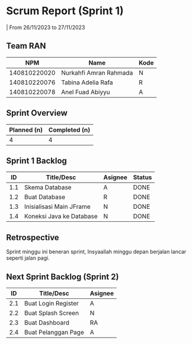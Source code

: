 # Scrum Report (Sprint 1)
| From 26/11/2023 to 27/11/2023

## Team RAN
| NPM           | Name        | Kode |
| ------------- |-------------|------|
| 140810220020  | Nurkahfi Amran Rahmada    | N |
| 140810220076  | Tabina Adelia Rafa    | R |
| 140810220078  | Anel Fuad Abiyyu | A |

## Sprint Overview
| Planned (n)   | Completed (n) |
| ------------- |-------------- |
| 4             | 4             |

## Sprint 1 Backlog

| ID  | Title/Desc | Asignee | Status |
| --- | ---------- | ------- | ------ |
| 1.1 | Skema Database | A | DONE |
| 1.2 | Buat Database | R | DONE |
| 1.3 | Inisialisasi Main JFrame | N | DONE |
| 1.4 | Koneksi Java ke Database | N | DONE |

## Retrospective 

Sprint minggu ini beneran sprint, Insyaallah minggu depan berjalan lancar seperti jalan pagi.

## Next Sprint Backlog (Sprint 2)
| ID  | Title/Desc | Asignee | 
| --- | ---------- | ------- | 
| 2.1 | Buat Login Register | A | 
| 2.2 | Buat Splash Screen | N | 
| 2.3 | Buat Dashboard | RA | 
| 2.4 | Buat Pelanggan Page | A 